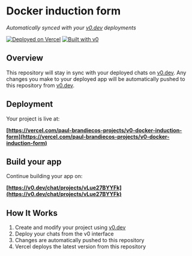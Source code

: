 # Docker induction form

*Automatically synced with your [v0.dev](https://v0.dev) deployments*

[![Deployed on Vercel](https://img.shields.io/badge/Deployed%20on-Vercel-black?style=for-the-badge&logo=vercel)](https://vercel.com/paul-brandiecos-projects/v0-docker-induction-form)
[![Built with v0](https://img.shields.io/badge/Built%20with-v0.dev-black?style=for-the-badge)](https://v0.dev/chat/projects/vLue27BYYFk)

## Overview

This repository will stay in sync with your deployed chats on [v0.dev](https://v0.dev).
Any changes you make to your deployed app will be automatically pushed to this repository from [v0.dev](https://v0.dev).

## Deployment

Your project is live at:

**[https://vercel.com/paul-brandiecos-projects/v0-docker-induction-form](https://vercel.com/paul-brandiecos-projects/v0-docker-induction-form)**

## Build your app

Continue building your app on:

**[https://v0.dev/chat/projects/vLue27BYYFk](https://v0.dev/chat/projects/vLue27BYYFk)**

## How It Works

1. Create and modify your project using [v0.dev](https://v0.dev)
2. Deploy your chats from the v0 interface
3. Changes are automatically pushed to this repository
4. Vercel deploys the latest version from this repository